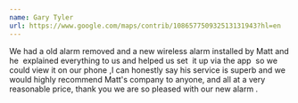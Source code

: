 ```yaml
---
name: Gary Tyler
url: https://www.google.com/maps/contrib/108657750932513131943?hl=en
---
```


We had a old alarm removed and a new wireless alarm installed by Matt and he  explained everything to us and helped us set  it up via the app  so we could view it on our phone ,I can honestly say his service is superb and we would highly recommend Matt's company to anyone, and all at a very reasonable price, thank you we are so pleased with our new alarm .

